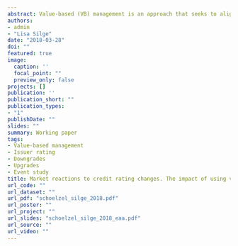```yaml
---
abstract: Value-based (VB) management is an approach that seeks to align the interests of managers and shareholders by encouraging actions that maximize shareholder value. One possible approach to increase shareholder value is to optimize risk taking and the cost of capital. This paper focuses on rating changes that reflect credit risk. We use option pricing theory to analyze the effect of increased credit risk — as reflected by negative rating changes — on shareholder value. Increased credit risk can be the result of a higher cash flow variance, which affects the cost of debt, the cost of equity and shareholder value. By comparing capital market reactions to rating changes for users and non-users of VB performance measures, we investigate the shareholder value effect of using such measures. With a sample of 115 rating changes of listed German firms between 1996 and 2014, we separately analyze market reactions to downgrades and upgrades. We find that using VB performance metrics is positively associated with market reactions to downgrade announcements and thus with shareholder value. This indicates that VB measures lead to a risk-taking strategy that is in line with shareholders’ interests, and such measures reduce information asymmetries. Further, using VB metrics is not significantly associated with market reactions to upgrade announcements. This might be the result of lower information asymmetries in the context of upgrades.
authors:
- admin
- "Lisa Silge"
date: "2018-03-28"
doi: ""
featured: true
image:
  caption: ''
  focal_point: ""
  preview_only: false
projects: []
publication: ''
publication_short: ""
publication_types:
- "1"
publishDate: ""
slides: ""
summary: Working paper
tags:
- Value-based management
- Issuer rating
- Downgrades
- Upgrades
- Event study
title: Market reactions to credit rating changes. The impact of using value-based performance measures
url_code: ""
url_dataset: ""
url_pdf: "schoelzel_silge_2018.pdf"
url_poster: ""
url_project: ""
url_slides: "schoelzel_silge_2018_eaa.pdf"
url_source: ""
url_video: ""
---
```

